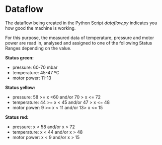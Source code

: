 # Dataflow
The dataflow being created in the Python Script *dataflow.py* indicates you how good the machine is working. 

For this purpose, the measured data of temperature, pressure and motor power are read in, analysed and assigned to one of the following Status Ranges depending on the value.

**Status green:**
- pressure: 60-70 mbar
- temperature: 45-47 ºC 
- motor power: 11-13

**Status yellow:**
- pressure: 58 >= x <60 and/or 70 > x <= 72
- temperature: 44 >= x < 45 and/or 47 > x <= 48
- motor power: 9 >= x < 11 and/or 13> x <= 15

**Status red:**
- pressure: x < 58 and/or x > 72
- temperature: x < 44 and/or x > 48
- motor power: x < 9 and/or x > 15